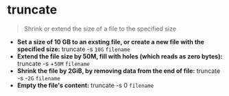 # truncate
> Shrink or extend the size of a file to the specified size
- **Set a size of 10 GB to an exsting file, or create a new file with the specified size:**
truncate -s `10G` `filename`
- **Extend the file size by 50M, fill with holes (which reads as zero bytes):**
truncate -s +`50M` `filename`
- **Shrink the file by 2GiB, by removing data from the end of file:**
truncate -s -`2G` `filename`
- **Empty the file's content:**
truncate -s 0 `filename`

